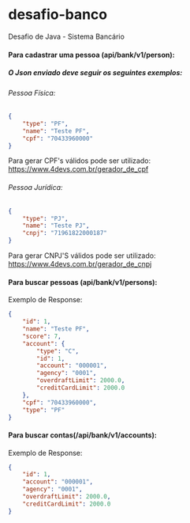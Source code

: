 # desafio-banco
Desafio de Java - Sistema Bancário

#### Para cadastrar uma pessoa (api/bank/v1/person): 

##### O Json enviado deve seguir os seguintes exemplos: 

###### Pessoa Física:
```json
{
	"type": "PF",
	"name": "Teste PF",
	"cpf": "70433960000"
}
```

Para gerar CPF's válidos pode ser utilizado: https://www.4devs.com.br/gerador_de_cpf 

###### Pessoa Jurídica:
```json
{
	"type": "PJ",
	"name": "Teste PJ",
	"cnpj": "71961822000187"
}
```

Para gerar CNPJ'S válidos pode ser utilizado: https://www.4devs.com.br/gerador_de_cnpj


#### Para buscar pessoas (api/bank/v1/persons): 

Exemplo de Response: 
```json
{
    "id": 1,
    "name": "Teste PF",
    "score": 7,
    "account": {
        "type": "C",
        "id": 1,
        "account": "000001",
        "agency": "0001",
        "overdraftLimit": 2000.0,
        "creditCardLimit": 2000.0
    },
    "cpf": "70433960000",
    "type": "PF"
}
```

#### Para buscar contas(/api/bank/v1/accounts): 

Exemplo de Response:

```json
{
    "id": 1,
    "account": "000001",
    "agency": "0001",
    "overdraftLimit": 2000.0,
    "creditCardLimit": 2000.0
}
```